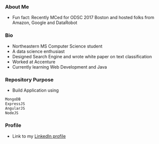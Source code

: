 ### About Me
   * Fun fact: Recently MCed for ODSC 2017 Boston and hosted folks from Amazon, Google and DataRobot   

### Bio
   * Northeastern MS Computer Science student
   * A data science enthusiast
   * Designed Search Engine and wrote white paper on text classification
   * Worked at Accenture
   * Currently learning Web Development and Java   
   
### Repository Purpose
   * Build Application using 
   ```javascript
   MongoDB
   ExpressJS
   AngularJS
   NodeJS
   ```   

### Profile
   * Link to my [LinkedIn profile](https://www.linkedin.com/in/saurabhsingh13nov "Homepage LinkedIn")
   
   
